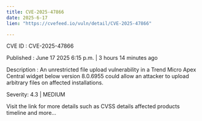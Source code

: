 ```yaml
---
title: CVE-2025-47866
date: 2025-6-17
lien: "https://cvefeed.io/vuln/detail/CVE-2025-47866"

---
```


CVE ID : CVE-2025-47866

Published :  June 17
2025
6:15 p.m. | 3 hours
14 minutes ago

Description : An unrestricted file upload vulnerability in a Trend Micro Apex Central widget below version 8.0.6955 could allow an attacker to upload arbitrary files on affected installations.

Severity: 4.3 | MEDIUM

Visit the link for more details
such as CVSS details
affected products
timeline
and more...
